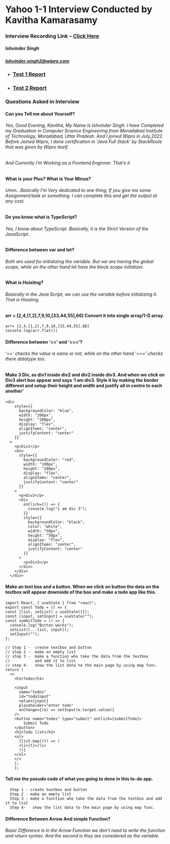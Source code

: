 # Yahoo 1-1 Interview Conducted by Kavitha Kamarasamy
### Interview Recording Link – [Click Here](https://wipro365-my.sharepoint.com/:v:/g/personal/ka20161415_wipro_com/ER0LKvpLFuNKopl440RN1D8B_E2-u_X5mrdp9U3bNtGjHQ)
##### Ishvinder Singh
##### [Ishvinder.singh2@wipro.com](mailto:ishvinder.singh2@wipro.com)
- ### [Test 1 Report](https://github.com/ishvinder9528/Yahoo-Assessment-Report/blob/main/Report_Front-End_Developer__React__Ishvinder_Singh_ishvinder.singh2_wipro.com.pdf)
- ### [Test 2 Report](https://github.com/ishvinder9528/Yahoo-Assessment-Report/blob/main/Report_Front-End_Developer_Test_2_ishvinder.singh2_wipro.com.pdf)
### Questions Asked in Interview
#### Can you Tell me about Yourself?
###### Yes, Good Evening, Kavitha, My Name Is Ishvinder Singh. I have Completed my Graduation in Computer Science Engineering from Moradabad Institute of Technology, Moradabad, Uttar Pradesh. And I joined Wipro in July,2022. Before Joined Wipro, I done certification in ‘Java Full Stack’ by StackRoute that was given by Wipro itself.
###### And Currently I’m Working as a Frontend Enginner. That’s it.
#### What is your Plus? What is Your Minus?
###### Umm.. Basically I’m Very dedicated to one thing, If you give me some Assignment/task or something. I can complete this and get the output at any cost.
#### Do you know what is TypeScript?
###### Yes, I know about TypeScript. Basically, it is the Strict Version of the JavaScript.
#### Difference between var and let?
###### Both are used for initializing the variable. But var are having the global scope, while on the other hand let have the block scope initializer.
#### What is Hoisitng?
###### Basically in the Java Script, we can use the variable before initializing it. That is Hoisting.
#### arr = [2,4,[1,2],7,9,10,[33,44,55],66] Convert it into single array/1-D array.
    arr= [2,4,[1,2],7,9,10,[33,44,55],66]
    console.log(arr.flat())
#### Difference between ‘==’ and ‘===’?
###### ‘==’ checks the value is same or not, while on the other hand ‘===’ checks there datatype too.
#### Make 3 Div, as div1 inside div2 and div2 inside div3. And when we click on Div3 alert box appear and says ‘I am div3. Style it by making the border different and setup their height and width and justify all in centre to each another’
    <div
        style={{
          backgroundColor: "blue",
          width: "200px",
          height: "200px",
          display: "flex",
          alignItems: "center",
          justifyContent: "center"
        }}
      >
        <p>Div1</p>
        <div
          style={{
            backgroundColor: "red",
            width: "100px",
            height: "100px",
            display: "flex",
            alignItems: "center",
            justifyContent: "center"
          }}
        >
          <p>Div2</p>
          <div
            onClick={() => {
              console.log("i am div 3");
            }}
            style={{
              backgroundColor: "black",
              color: "white",
              width: "50px",
              height: "50px",
              display: "flex",
              alignItems: "center",
              justifyContent: "center"
            }}
          >
            <p>Div3</p>
          </div>
        </div>
      </div>
#### Make an text box and a button. When we click on button the data on the textbox will appear downside of the box and make a todo app like this.
    import React, { useState } from "react";
    export const Todo = () => {
    const [list, setList] = useState([]);
    const [input, setInput] = useState("");
    const submitTodo = () => {
      console.log("Button works");
      setList([...list, input]);
      setInput("");
    };

    // Step 1 -  create textbox and button
    // step 2 -  make an empty list
    // step 3 -  make a function who take the data from the textbox
    //           and add it to list
    // step 4-   show the list data to the main page by using map func.
    return (
      <>
        <h1>Todo</h1>

        <input
          name="todos"
          id="todoInput"
          value={input}
          placeholder="enter todo"
          onChange={(e) => setInput(e.target.value)}
        />
        <button name="todos" type="submit" onClick={submitTodo}>
            Submit Todo
        </button>
        <h2>Todo list</h2>
        <ul>
          {list.map((t) => (
          <li>{t}</li>
          ))}
        </ul>
        </>
        );
        };
#### Tell me the pseudo code of what you going to done in this to-do app.
````
  Step 1 - create textbox and button
  Step 2 - make an empty list
  Step 3 - make a function who take the data from the textbox and add it to list
  Step 4-   show the list data to the main page by using map func.
````
#### Difference Between Arrow And simple Function?
###### Basic Difference is in the Arrow Function we don’t need to write the function and return syntax. And the second is they are considered as the variable.
